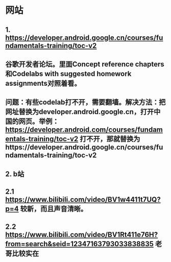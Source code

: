 # 网站
## 1. https://developer.android.google.cn/courses/fundamentals-training/toc-v2
## 谷歌开发者论坛。里面Concept reference chapters和Codelabs with suggested homework assignments对照着看。
## 问题：有些codelab打不开，需要翻墙。解决方法：把网址替换为developer.android.google.cn，打开中国的网页。举例：https://developer.android.com/courses/fundamentals-training/toc-v2 打不开，那就替换为https://developer.android.google.cn/courses/fundamentals-training/toc-v2
## 2. b站
## 2.1 https://www.bilibili.com/video/BV1w4411t7UQ?p=4 较新，而且声音清晰。
## 2.2 https://www.bilibili.com/video/BV1Rt411e76H?from=search&seid=12347163793033838835 老哥比较实在